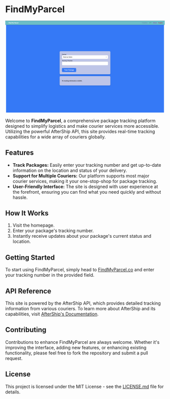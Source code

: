
# FindMyParcel

![Homepage Screenshot](./images/homepage.png)

Welcome to **FindMyParcel**, a comprehensive package tracking platform designed to simplify logistics and make courier services more accessible. Utilizing the powerful AfterShip API, this site provides real-time tracking capabilities for a wide array of couriers globally.

## Features

- **Track Packages:** Easily enter your tracking number and get up-to-date information on the location and status of your delivery.
- **Support for Multiple Couriers:** Our platform supports most major courier services, making it your one-stop-shop for package tracking.
- **User-Friendly Interface:** The site is designed with user experience at the forefront, ensuring you can find what you need quickly and without hassle.

## How It Works

1. Visit the homepage.
2. Enter your package's tracking number.
3. Instantly receive updates about your package's current status and location.

## Getting Started

To start using FindMyParcel, simply head to [FindMyParcel.co](https://findmyparcel.co) and enter your tracking number in the provided field.

## API Reference

This site is powered by the AfterShip API, which provides detailed tracking information from various couriers. To learn more about AfterShip and its capabilities, visit [AfterShip's Documentation](https://www.aftership.com/docs/api/).

## Contributing

Contributions to enhance FindMyParcel are always welcome. Whether it's improving the interface, adding new features, or enhancing existing functionality, please feel free to fork the repository and submit a pull request.

## License

This project is licensed under the MIT License - see the [LICENSE.md](LICENSE.md) file for details.

